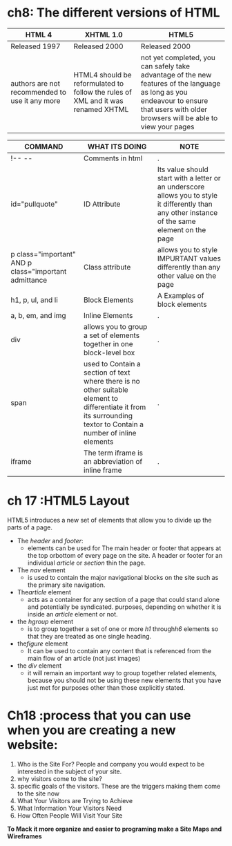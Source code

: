 

# ch8: The different versions of HTML


|HTML 4| XHTML 1.0|HTML5|
|---|---|---|
|Released 1997|Released 2000|Released 2000| 
|authors are not recommended to use it any more| HTML4 should be reformulated to follow the rules of XML and it was renamed XHTML|  not yet completed, you can safely take advantage of the new features of the language as long as you endeavour to ensure that users with older browsers will be able to view your pages|






|COMMAND|WHAT ITS DOING |NOTE|
|---|---|---|
| !-- --|Comments in html|.|
|   id="pullquote"|ID Attribute|Its value should start with a letter or an underscore  allows you to style it differently than any other instance of the same element on the page|
|p class="important" AND p class="important admittance|Class attribute| allows you to style IMPURTANT values differently than any other value on the page|
|h1, p, ul, and li|Block Elements|A Examples of block elements | 
  | a, b, em, and img|Inline Elements|.|
|div| allows you to group a set of elements together in one block-level box|.|
|span| used to Contain a section of text where there is no other suitable element to differentiate it from its surrounding textor to Contain a number of inline elements|.|
|iframe| The term iframe is an abbreviation of inline frame|.|

# ch 17 :HTML5 Layout
HTML5 introduces a new set of elements that allow you to divide up the parts of a page.
+ The *header* and *footer*:
  - elements can be used for The main header or footer that appears at the top orbottom of every page on the site. A header or footer for an individual       *article* or *section* thin the page.
+ The *nav* element
  - is used to contain the major navigational blocks on the site such as the primary site navigation.
+ The*article* element 
  - acts as a container for any section of a page that could stand alone and potentially be syndicated. purposes, depending on whether it is inside an *article* element or not.
+ the *hgroup* element
  - is to group together a set of one or more *h1* through*h6* elements so that they are treated as one single heading.
+ the*figure* element
  - It can be used to contain any content that is referenced from the main flow of an article (not just images)
+ the *div* element
  - it will remain an important way to group together related elements, because you should not be using these new elements that you have just met for purposes other than those explicitly stated.

# Ch18 :process that you can use when you are creating a new website:

1. Who is the Site For?  People and company you would expect to be interested in the subject of your site.
1. why visitors come to the site?
1. specific goals of the visitors. These are the triggers making them come to the site now
1. What Your Visitors are Trying to Achieve
1. What Information Your Visitors Need
1. How Often People Will Visit Your Site

**To Mack it more organize and easier to programing make a Site Maps and Wireframes**



